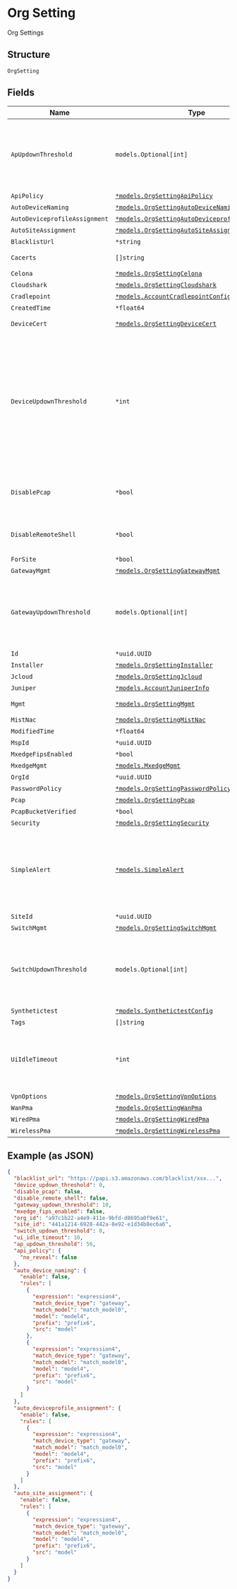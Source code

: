 
# Org Setting

Org Settings

## Structure

`OrgSetting`

## Fields

| Name | Type | Tags | Description |
|  --- | --- | --- | --- |
| `ApUpdownThreshold` | `models.Optional[int]` | Optional | enable threshold-based device down delivery for AP devices only. When configured it takes effect for AP devices and `device_updown_threshold` is ignored. |
| `ApiPolicy` | [`*models.OrgSettingApiPolicy`](../../doc/models/org-setting-api-policy.md) | Optional | - |
| `AutoDeviceNaming` | [`*models.OrgSettingAutoDeviceNaming`](../../doc/models/org-setting-auto-device-naming.md) | Optional | - |
| `AutoDeviceprofileAssignment` | [`*models.OrgSettingAutoDeviceprofileAssignment`](../../doc/models/org-setting-auto-deviceprofile-assignment.md) | Optional | - |
| `AutoSiteAssignment` | [`*models.OrgSettingAutoSiteAssignment`](../../doc/models/org-setting-auto-site-assignment.md) | Optional | - |
| `BlacklistUrl` | `*string` | Optional | - |
| `Cacerts` | `[]string` | Optional | list of PEM-encoded ca certs |
| `Celona` | [`*models.OrgSettingCelona`](../../doc/models/org-setting-celona.md) | Optional | - |
| `Cloudshark` | [`*models.OrgSettingCloudshark`](../../doc/models/org-setting-cloudshark.md) | Optional | - |
| `Cradlepoint` | [`*models.AccountCradlepointConfig`](../../doc/models/account-cradlepoint-config.md) | Optional | - |
| `CreatedTime` | `*float64` | Optional | - |
| `DeviceCert` | [`*models.OrgSettingDeviceCert`](../../doc/models/org-setting-device-cert.md) | Optional | common device cert, optional |
| `DeviceUpdownThreshold` | `*int` | Optional | enable threshold-based device down delivery via<br><br>1) device-updowns webhooks topic,<br>2) Mist Alert Framework; e.g. send AP/SW/GW down event only if AP/SW/GW Up is not seen within the threshold in minutes; 0 - 240, default is 0 (trigger immediate)<br>**Default**: `0`<br>**Constraints**: `>= 0`, `<= 30` |
| `DisablePcap` | `*bool` | Optional | whether to disallow Mist to analyze pcap files (this is required for marvis pcap)<br>**Default**: `false` |
| `DisableRemoteShell` | `*bool` | Optional | whether to disable remote shell access for an entire org<br>**Default**: `false` |
| `ForSite` | `*bool` | Optional | - |
| `GatewayMgmt` | [`*models.OrgSettingGatewayMgmt`](../../doc/models/org-setting-gateway-mgmt.md) | Optional | - |
| `GatewayUpdownThreshold` | `models.Optional[int]` | Optional | enable threshold-based device down delivery for Gateway devices only. When configured it takes effect for GW devices and `device_updown_threshold` is ignored. |
| `Id` | `*uuid.UUID` | Optional | - |
| `Installer` | [`*models.OrgSettingInstaller`](../../doc/models/org-setting-installer.md) | Optional | - |
| `Jcloud` | [`*models.OrgSettingJcloud`](../../doc/models/org-setting-jcloud.md) | Optional | - |
| `Juniper` | [`*models.AccountJuniperInfo`](../../doc/models/account-juniper-info.md) | Optional | - |
| `Mgmt` | [`*models.OrgSettingMgmt`](../../doc/models/org-setting-mgmt.md) | Optional | management-related properties |
| `MistNac` | [`*models.OrgSettingMistNac`](../../doc/models/org-setting-mist-nac.md) | Optional | - |
| `ModifiedTime` | `*float64` | Optional | - |
| `MspId` | `*uuid.UUID` | Optional | - |
| `MxedgeFipsEnabled` | `*bool` | Optional | **Default**: `false` |
| `MxedgeMgmt` | [`*models.MxedgeMgmt`](../../doc/models/mxedge-mgmt.md) | Optional | - |
| `OrgId` | `*uuid.UUID` | Optional | - |
| `PasswordPolicy` | [`*models.OrgSettingPasswordPolicy`](../../doc/models/org-setting-password-policy.md) | Optional | password policy |
| `Pcap` | [`*models.OrgSettingPcap`](../../doc/models/org-setting-pcap.md) | Optional | - |
| `PcapBucketVerified` | `*bool` | Optional | - |
| `Security` | [`*models.OrgSettingSecurity`](../../doc/models/org-setting-security.md) | Optional | - |
| `SimpleAlert` | [`*models.SimpleAlert`](../../doc/models/simple-alert.md) | Optional | Set of heuristic rules will be enabled when marvis subscription is not available.<br>It triggers when, in a Z minute window, there are more than Y distinct client encountring over X failures |
| `SiteId` | `*uuid.UUID` | Optional | - |
| `SwitchMgmt` | [`*models.OrgSettingSwitchMgmt`](../../doc/models/org-setting-switch-mgmt.md) | Optional | - |
| `SwitchUpdownThreshold` | `models.Optional[int]` | Optional | enable threshold-based device down delivery for Switch devices only. When configured it takes effect for SW devices and `device_updown_threshold` is ignored. |
| `Synthetictest` | [`*models.SynthetictestConfig`](../../doc/models/synthetictest-config.md) | Optional | - |
| `Tags` | `[]string` | Optional | list of tags |
| `UiIdleTimeout` | `*int` | Optional | automatically logout the user when UI session is inactive. `0` means disabled<br>**Default**: `0`<br>**Constraints**: `>= 0`, `<= 480` |
| `VpnOptions` | [`*models.OrgSettingVpnOptions`](../../doc/models/org-setting-vpn-options.md) | Optional | - |
| `WanPma` | [`*models.OrgSettingWanPma`](../../doc/models/org-setting-wan-pma.md) | Optional | - |
| `WiredPma` | [`*models.OrgSettingWiredPma`](../../doc/models/org-setting-wired-pma.md) | Optional | - |
| `WirelessPma` | [`*models.OrgSettingWirelessPma`](../../doc/models/org-setting-wireless-pma.md) | Optional | - |

## Example (as JSON)

```json
{
  "blacklist_url": "https://papi.s3.amazonaws.com/blacklist/xxx...",
  "device_updown_threshold": 0,
  "disable_pcap": false,
  "disable_remote_shell": false,
  "gateway_updown_threshold": 10,
  "mxedge_fips_enabled": false,
  "org_id": "a97c1b22-a4e9-411e-9bfd-d8695a0f9e61",
  "site_id": "441a1214-6928-442a-8e92-e1d34b8ec6a6",
  "switch_updown_threshold": 0,
  "ui_idle_timeout": 10,
  "ap_updown_threshold": 56,
  "api_policy": {
    "no_reveal": false
  },
  "auto_device_naming": {
    "enable": false,
    "rules": [
      {
        "expression": "expression4",
        "match_device_type": "gateway",
        "match_model": "match_model0",
        "model": "model4",
        "prefix": "prefix6",
        "src": "model"
      },
      {
        "expression": "expression4",
        "match_device_type": "gateway",
        "match_model": "match_model0",
        "model": "model4",
        "prefix": "prefix6",
        "src": "model"
      }
    ]
  },
  "auto_deviceprofile_assignment": {
    "enable": false,
    "rules": [
      {
        "expression": "expression4",
        "match_device_type": "gateway",
        "match_model": "match_model0",
        "model": "model4",
        "prefix": "prefix6",
        "src": "model"
      }
    ]
  },
  "auto_site_assignment": {
    "enable": false,
    "rules": [
      {
        "expression": "expression4",
        "match_device_type": "gateway",
        "match_model": "match_model0",
        "model": "model4",
        "prefix": "prefix6",
        "src": "model"
      }
    ]
  }
}
```

